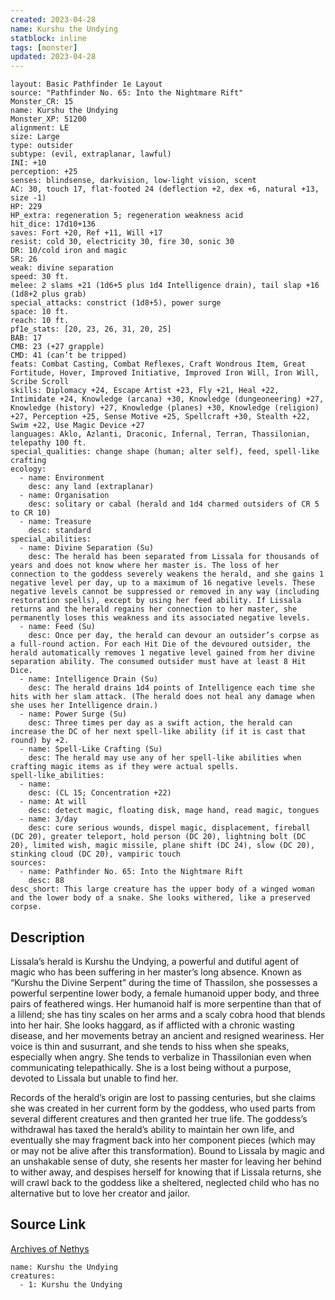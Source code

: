 ```yaml
---
created: 2023-04-28
name: Kurshu the Undying
statblock: inline
tags: [monster]
updated: 2023-04-28
---
```

```statblock
layout: Basic Pathfinder 1e Layout
source: "Pathfinder No. 65: Into the Nightmare Rift"
Monster_CR: 15
name: Kurshu the Undying
Monster_XP: 51200
alignment: LE
size: Large
type: outsider
subtype: (evil, extraplanar, lawful)
INI: +10
perception: +25
senses: blindsense, darkvision, low-light vision, scent
AC: 30, touch 17, flat-footed 24 (deflection +2, dex +6, natural +13, size -1)
HP: 229
HP_extra: regeneration 5; regeneration weakness acid
hit_dice: 17d10+136
saves: Fort +20, Ref +11, Will +17
resist: cold 30, electricity 30, fire 30, sonic 30
DR: 10/cold iron and magic
SR: 26
weak: divine separation
speed: 30 ft.
melee: 2 slams +21 (1d6+5 plus 1d4 Intelligence drain), tail slap +16 (1d8+2 plus grab)
special_attacks: constrict (1d8+5), power surge
space: 10 ft.
reach: 10 ft.
pf1e_stats: [20, 23, 26, 31, 20, 25]
BAB: 17
CMB: 23 (+27 grapple)
CMD: 41 (can’t be tripped)
feats: Combat Casting, Combat Reflexes, Craft Wondrous Item, Great Fortitude, Hover, Improved Initiative, Improved Iron Will, Iron Will, Scribe Scroll
skills: Diplomacy +24, Escape Artist +23, Fly +21, Heal +22, Intimidate +24, Knowledge (arcana) +30, Knowledge (dungeoneering) +27, Knowledge (history) +27, Knowledge (planes) +30, Knowledge (religion) +27, Perception +25, Sense Motive +25, Spellcraft +30, Stealth +22, Swim +22, Use Magic Device +27
languages: Aklo, Azlanti, Draconic, Infernal, Terran, Thassilonian, telepathy 100 ft.
special_qualities: change shape (human; alter self), feed, spell-like crafting
ecology:
  - name: Environment
    desc: any land (extraplanar)
  - name: Organisation
    desc: solitary or cabal (herald and 1d4 charmed outsiders of CR 5 to CR 10)
  - name: Treasure
    desc: standard
special_abilities:
  - name: Divine Separation (Su)
    desc: The herald has been separated from Lissala for thousands of years and does not know where her master is. The loss of her connection to the goddess severely weakens the herald, and she gains 1 negative level per day, up to a maximum of 16 negative levels. These negative levels cannot be suppressed or removed in any way (including restoration spells), except by using her feed ability. If Lissala returns and the herald regains her connection to her master, she permanently loses this weakness and its associated negative levels.
  - name: Feed (Su)
    desc: Once per day, the herald can devour an outsider’s corpse as a full-round action. For each Hit Die of the devoured outsider, the herald automatically removes 1 negative level gained from her divine separation ability. The consumed outsider must have at least 8 Hit Dice.
  - name: Intelligence Drain (Su)
    desc: The herald drains 1d4 points of Intelligence each time she hits with her slam attack. (The herald does not heal any damage when she uses her Intelligence drain.)
  - name: Power Surge (Su)
    desc: Three times per day as a swift action, the herald can increase the DC of her next spell-like ability (if it is cast that round) by +2.
  - name: Spell-Like Crafting (Su)
    desc: The herald may use any of her spell-like abilities when crafting magic items as if they were actual spells.
spell-like_abilities:
  - name:
    desc: (CL 15; Concentration +22)
  - name: At will
    desc: detect magic, floating disk, mage hand, read magic, tongues
  - name: 3/day
    desc: cure serious wounds, dispel magic, displacement, fireball (DC 20), greater teleport, hold person (DC 20), lightning bolt (DC 20), limited wish, magic missile, plane shift (DC 24), slow (DC 20), stinking cloud (DC 20), vampiric touch
sources:
  - name: Pathfinder No. 65: Into the Nightmare Rift
    desc: 88
desc_short: This large creature has the upper body of a winged woman and the lower body of a snake. She looks withered, like a preserved corpse.
```
## Description
Lissala’s herald is Kurshu the Undying, a powerful and dutiful agent of magic who has been suffering in her master’s long absence. Known as “Kurshu the Divine Serpent” during the time of Thassilon, she possesses a powerful serpentine lower body, a female humanoid upper body, and three pairs of feathered wings. Her humanoid half is more serpentine than that of a lillend; she has tiny scales on her arms and a scaly cobra hood that blends into her hair. She looks haggard, as if afflicted with a chronic wasting disease, and her movements betray an ancient and resigned weariness. Her voice is thin and susurrant, and she tends to hiss when she speaks, especially when angry. She tends to verbalize in Thassilonian even when communicating telepathically. She is a lost being without a purpose, devoted to Lissala but unable to find her.

Records of the herald’s origin are lost to passing centuries, but she claims she was created in her current form by the goddess, who used parts from several different creatures and then granted her true life. The goddess’s withdrawal has taxed the herald’s ability to maintain her own life, and eventually she may fragment back into her component pieces (which may or may not be alive after this transformation). Bound to Lissala by magic and an unshakable sense of duty, she resents her master for leaving her behind to wither away, and despises herself for knowing that if Lissala returns, she will crawl back to the goddess like a sheltered, neglected child who has no alternative but to love her creator and jailor.
## Source Link
[Archives of Nethys](https://aonprd.com/MonsterDisplay.aspx?ItemName=Kurshu%20the%20Undying)
```encounter-table
name: Kurshu the Undying
creatures:
  - 1: Kurshu the Undying
```
